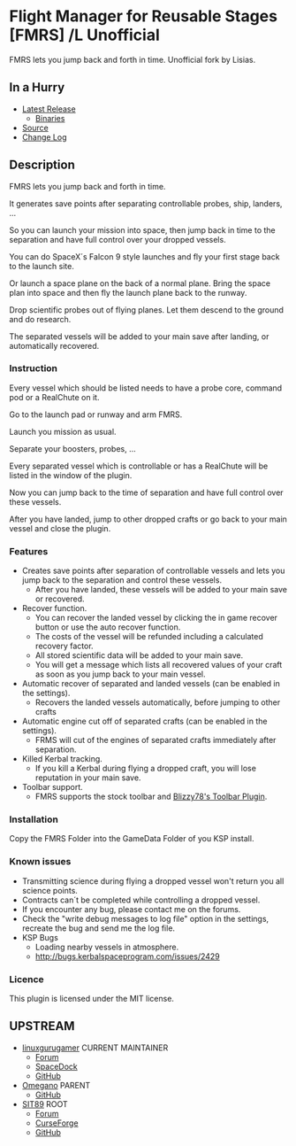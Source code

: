 # Flight Manager for Reusable Stages [FMRS] /L Unofficial

FMRS lets you jump back and forth in time. Unofficial fork by Lisias.


## In a Hurry

* [Latest Release](https://github.com/net-lisias-kspu/FMRS/releases)
	+ [Binaries](https://github.com/net-lisias-kspu/FMRS/tree/Archive)
* [Source](https://github.com/net-lisias-kspu/FMRS)
* [Change Log](./CHANGE_LOG.md)


## Description

FMRS lets you jump back and forth in time.

It generates save points after separating controllable probes, ship, landers, ...

So you can launch your mission into space, then jump back in time to the separation and have full control over your dropped vessels.

You can do SpaceX´s Falcon 9 style launches and fly your first stage back to the launch site.

Or launch a space plane on the back of a normal plane. Bring the space plan into space and then fly the launch plane back to the runway.

Drop scientific probes out of flying planes. Let them descend to the ground and do research.

The separated vessels will be added to your main save after landing, or automatically recovered.

### Instruction

Every vessel which should be listed needs to have a probe core, command pod or a RealChute on it.

Go to the launch pad or runway and arm FMRS.

Launch you mission as usual.

Separate your boosters, probes, ...

Every separated vessel which is controllable or has a RealChute will be listed in the window of the plugin.

Now you can jump back to the time of separation and have full control over these vessels.

After you have landed, jump to other dropped crafts or go back to your main vessel and close the plugin.

### Features

* Creates save points after separation of controllable vessels and lets you jump back to the separation and control these vessels.
	+ After you have landed, these vessels will be added to your main save or recovered.
* Recover function.
	+ You can recover the landed vessel by clicking the in game recover button or use the auto recover function.
	+ The costs of the vessel will be refunded including a calculated recovery factor.
	+ All stored scientific data will be added to your main save.
	+ You will get a message which lists all recovered values of your craft as soon as you jump back to your main vessel.
* Automatic recover of separated and landed vessels (can be enabled in the settings).
	+ Recovers the landed vessels automatically, before jumping to other crafts
* Automatic engine cut off of separated crafts (can be enabled in the settings).
	+ FRMS will cut of the engines of separated crafts immediately after separation.
* Killed Kerbal tracking.
	+ If you kill a Kerbal during flying a dropped craft, you will lose reputation in your main save.
* Toolbar support.
	+ FMRS supports the stock toolbar and [Blizzy78's Toolbar Plugin](http://forum.kerbalspaceprogram.com/threads/60863-0-23-5-Toolbar-1-7-1-Common-API-for-draggable-resizable-buttons-toolbar).

### Installation

Copy the FMRS Folder into the GameData Folder of you KSP install.

### Known issues

* Transmitting science during flying a dropped vessel won't return you all science points.
* Contracts can´t be completed while controlling a dropped vessel.
* If you encounter any bug, please contact me on the forums.
* Check the "write debug messages to log file" option in the settings, recreate the bug and send me the log file.
* KSP Bugs
	+ Loading nearby vessels in atmosphere.
	+ http://bugs.kerbalspaceprogram.com/issues/2429

### Licence

This plugin is licensed under the MIT license.


## UPSTREAM

* [linuxgurugamer](https://forum.kerbalspaceprogram.com/index.php?/profile/129964-linuxgurugamer/) CURRENT MAINTAINER
	+ [Forum](https://forum.kerbalspaceprogram.com/index.php?/topic/157214-141_-flight-manager-for-reusable-stages-fmrs-now-with-recoverycontroller-integration/)
	+ [SpaceDock](https://spacedock.info/mod/1251/%20Flight%20Manager%20for%20Reusable%20Stages%20(FMRS)%20Continued)
	+ [GitHub](https://github.com/linuxgurugamer/FMRS)
* [Omegano](https://forum.kerbalspaceprogram.com/index.php?/profile/172838-omegano/) PARENT
	+ [GitHub](https://github.com/Omegano/FMRS)
* [SIT89](https://forum.kerbalspaceprogram.com/index.php?/profile/110467-sit89/) ROOT
	+ [Forum](https://forum.kerbalspaceprogram.com/index.php?/topic/72605-110-flight-manager-for-reusable-stages-fmrs-x110-experimental/&)
	+ [CurseForge](https://www.curseforge.com/kerbal/ksp-mods/fmrs-x1-1-00-01)
	+ [GitHub](https://github.com/SIT89/FMRS)
